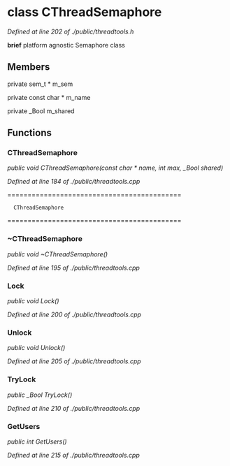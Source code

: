 # class CThreadSemaphore

*Defined at line 202 of ./public/threadtools.h*



**brief** platform agnostic Semaphore class



## Members

private sem_t * m_sem

private const char * m_name

private _Bool m_shared



## Functions

### CThreadSemaphore

*public void CThreadSemaphore(const char * name, int max, _Bool shared)*

*Defined at line 184 of ./public/threadtools.cpp*

===========================================

      CThreadSemaphore

===========================================

### ~CThreadSemaphore

*public void ~CThreadSemaphore()*

*Defined at line 195 of ./public/threadtools.cpp*

### Lock

*public void Lock()*

*Defined at line 200 of ./public/threadtools.cpp*

### Unlock

*public void Unlock()*

*Defined at line 205 of ./public/threadtools.cpp*

### TryLock

*public _Bool TryLock()*

*Defined at line 210 of ./public/threadtools.cpp*

### GetUsers

*public int GetUsers()*

*Defined at line 215 of ./public/threadtools.cpp*



